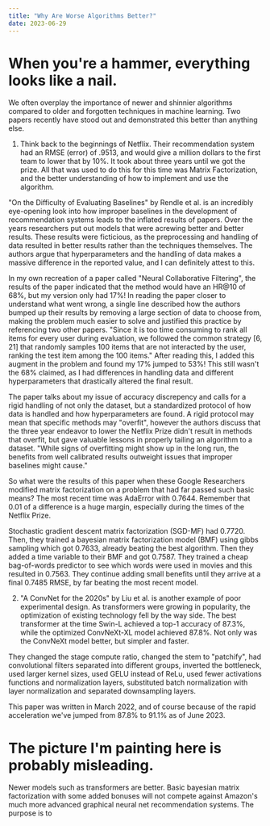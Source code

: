 ```yaml
---
title: "Why Are Worse Algorithms Better?"
date: 2023-06-29
---
```


# When you're a hammer, everything looks like a nail. #

We often overplay the importance of newer and shinnier algorithms compared to older and forgotten techniques in machine learning. Two papers recently have stood out and demonstrated this better than anything else.

1. Think back to the beginnings of Netflix. Their recommendation system had an RMSE (error) of .9513, and would give a million dollars to the first team to lower that by 10%. It took about three years until we got the prize. All that was used to do this for this time was Matrix Factorization, and the better understanding of how to implement and use the algorithm.

"On the Difficulty of Evaluating Baselines" by Rendle et al. is an incredibly eye-opening look into how improper baselines in the development of recommendation systems leads to the inflated results of papers. Over the years researchers put out models that were acrewing better and better results. These results were ficticious, as the preprocessing and handling of data resulted in better results rather than the techniques themselves. The authors argue that hyperparameters and the handling of data makes a massive difference in the reported value, and I can definitely attest to this.

In my own recreation of a paper called "Neural Collaborative Filtering", the results of the paper indicated that the method would have an HR@10 of 68%, but my version only had 17%! In reading the paper closer to understand what went wrong, a single line described how the authors bumped up their results by removing a large section of data to choose from, making the problem much easier to solve and justified this practice by referencing two other papers. "Since it is too time consuming to rank all items for every user during evaluation, we followed the common strategy [6, 21] that randomly samples 100 items that are not interacted by the user, ranking the test item among the 100 items." After reading this, I added this augment in the problem and found my 17% jumped to 53%! This still wasn't the 68% claimed, as I had differences in handling data and different hyperparameters that drastically altered the final result.

The paper talks about my issue of accuracy discrepency and calls for a rigid handling of not only the dataset, but a standardized protocol of how data is handled and how hyperparameters are found. A rigid protocol may mean that specific methods may "overfit", however the authors discuss that the three year endeavor to lower the Netflix Prize didn't result in methods that overfit, but gave valuable lessons in properly tailing an algorithm to a dataset. "While signs of overfitting might show up in the long run, the benefits from well calibrated results outweight issues that improper baselines might cause."

So what were the results of this paper when these Google Researchers modified matrix factorization on a problem that had far passed such basic means? The most recent time was AdaError with 0.7644. Remember that 0.01 of a difference is a huge margin, especially during the times of the Netflix Prize.

Stochastic gradient descent matrix factorization (SGD-MF) had 0.7720. Then, they trained a bayesian matrix factorization model (BMF) using gibbs sampling which got 0.7633, already beating the best algorithm. Then they added a time variable to their BMF and got 0.7587. They trained a cheap bag-of-words predictor to see which words were used in movies and this resulted in 0.7563. They continue adding small benefits until they arrive at a final 0.7485 RMSE, by far beating the most recent model.

2. "A ConvNet for the 2020s" by Liu et al. is another example of poor experimental design. As transformers were growing in popularity, the optimization of existing technology fell by the way side. The best transformer at the time Swin-L achieved a top-1 accuracy of 87.3%, while the optimized ConvNeXt-XL model achieved 87.8%. Not only was the ConvNeXt model better, but simpler and faster.

They changed the stage compute ratio, changed the stem to "patchify", had convolutional filters separated into different groups, inverted the bottleneck, used larger kernel sizes, used GELU instead of ReLu, used fewer activations functions and normalization layers, substituted batch normalization with layer normalization and separated downsampling layers.

This paper was written in March 2022, and of course because of the rapid acceleration we've jumped from 87.8% to 91.1% as of June 2023.


# The picture I'm painting here is probably misleading. #

Newer models such as transformers are better. Basic bayesian matrix factorization with some added bonuses will not compete against Amazon's much more advanced graphical neural net recommendation systems. The purpose is to 
